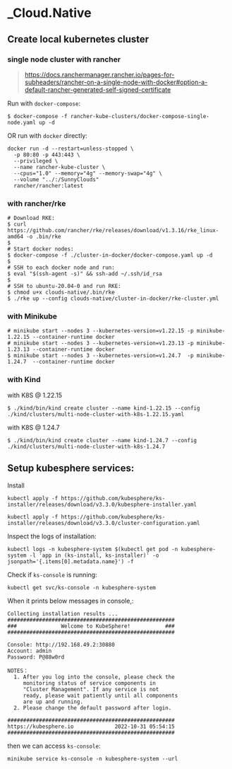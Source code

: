 # _Cloud.Native

## Create local kubernetes cluster

### single node cluster with rancher

> https://docs.ranchermanager.rancher.io/pages-for-subheaders/rancher-on-a-single-node-with-docker#option-a-default-rancher-generated-self-signed-certificate

Run with `docker-compose`:
```
$ docker-compose -f rancher-kube-clusters/docker-compose-single-node.yaml up -d
```

OR run with `docker` directly:

```
docker run -d --restart=unless-stopped \
  -p 80:80 -p 443:443 \
  --privileged \
  --name rancher-kube-cluster \
  --cpus="1.0" --memory="4g" --memory-swap="4g" \
  --volume "../:/SunnyClouds"
  rancher/rancher:latest
```

### with rancher/rke
```
# Download RKE:
$ curl https://github.com/rancher/rke/releases/download/v1.3.16/rke_linux-amd64 -o .bin/rke
$
# Start docker nodes:
$ docker-compose -f ./cluster-in-docker/docker-compose.yaml up -d
$
# SSH to each docker node and run:
$ eval "$(ssh-agent -s)" && ssh-add ~/.ssh/id_rsa
$
# SSH to ubuntu-20.04-0 and run RKE:
$ chmod u+x clouds-native/.bin/rke 
$ ./rke up --config clouds-native/cluster-in-docker/rke-cluster.yml
```

### with Minikube
```
# minikube start --nodes 3 --kubernetes-version=v1.22.15 -p minikube-1.22.15 --container-runtime docker
# minikube start --nodes 3 --kubernetes-version=v1.23.13 -p minikube-1.23.13 --container-runtime docker
$ minikube start --nodes 3 --kubernetes-version=v1.24.7  -p minikube-1.24.7  --container-runtime docker
```

### with Kind

with K8S @ 1.22.15
```
$ ./kind/bin/kind create cluster --name kind-1.22.15 --config ./kind/clusters/multi-node-cluster-with-k8s-1.22.15.yaml
```

with K8S @ 1.24.7
```
$ ./kind/bin/kind create cluster --name kind-1.24.7 --config ./kind/clusters/multi-node-cluster-with-k8s-1.24.7
```

## Setup kubesphere services:

Install
```
kubectl apply -f https://github.com/kubesphere/ks-installer/releases/download/v3.3.0/kubesphere-installer.yaml

kubectl apply -f https://github.com/kubesphere/ks-installer/releases/download/v3.3.0/cluster-configuration.yaml
```

Inspect the logs of installation:
```
kubectl logs -n kubesphere-system $(kubectl get pod -n kubesphere-system -l 'app in (ks-install, ks-installer)' -o jsonpath='{.items[0].metadata.name}') -f
```

Check if `ks-console` is running:
```
kubectl get svc/ks-console -n kubesphere-system
```

When it prints below messages in console,:
```
Collecting installation results ...
#####################################################
###              Welcome to KubeSphere!           ###
#####################################################

Console: http://192.168.49.2:30880
Account: admin
Password: P@88w0rd

NOTES：
  1. After you log into the console, please check the
     monitoring status of service components in
     "Cluster Management". If any service is not
     ready, please wait patiently until all components
     are up and running.
  2. Please change the default password after login.

#####################################################
https://kubesphere.io             2022-10-31 05:54:15
#####################################################
```

then we can access `ks-console`:
```
minikube service ks-console -n kubesphere-system --url
```

<!------------------------------------------------------------------------------------------------
## Deprecated

#### Create Kind Cluster

```
$ ./kind/bin/kind create cluster --name kind --config ./kind/clusters/multi-node-cluster.yaml
```

#### Install zadig services

```
$ helm repo add koderover-chart https://koderover.tencentcloudcr.com/chartrepo/chart
$ helm repo update

$ kubectl create ns zadig

$ export NAMESPACE=zadig \
  export IP=127.0.0.1 \
  export PORT=31500

$ helm upgrade --debug -v 4 --timeout 300s --install zadig ./zadig-helm \
  --namespace ${NAMESPACE} \
  --version=1.14.0 \
  --set endpoint.type=IP \
  --set endpoint.IP=${IP} \
  --set gloo.gatewayProxies.gatewayProxy.service.httpNodePort=${PORT} \
  --set global.extensions.extAuth.extauthzServerRef.namespace=${NAMESPACE} \
  --set gloo.gatewayProxies.gatewayProxy.service.type=NodePort \
  --set "dex.config.staticClients[0].redirectURIs[0]=http://${IP}:${PORT}/api/v1/callback,dex.config.staticClients[0].id=zadig,dex.config.staticClients[0].name=zadig,dex.config.staticClients[0].secret=ZXhhbXBsZS1hcHAtc2VjcmV0"
```

Open ```http://127.0.0.1:31500``` to access dashboard.

-------------------------------------------------------------------------------------------------->
